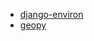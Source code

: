 - [django-environ](https://django-environ.readthedocs.io/en/latest/quickstart.html)
- [geopy](https://geopy.readthedocs.io/en/stable/)
